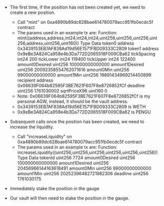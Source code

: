- The first time, if the position has not been created yet, we need to create a new position.
    - Call "mint" on 0xa4890b89dc628bae614780079acc951fb0ecdc5f contract
    - The params used in an example tx are:
        Function: mint((address,address,int24,int24,int24,uint256,uint256,uint256,uint256,address,uint256,uint160))
        Type	Data
        token0	address 0x3439153EB7AF838Ad19d56E1571FBD09333C2809
        token1	address 0x9eBe3A824Ca958e4b3Da772D2065518F009CBa62
        tickSpacing	int24 200
        tickLower	int24 119400
        tickUpper	int24 122400
        amount0Desired	uint256 100000000000000
        amount1Desired	uint256 20092358554762071616
        amount0Min	uint256 99000000000000
        amount1Min	uint256 19891434969214450899
        recipient	address 0x06639F064b82595F3BE7621F607F8e8726852fCf
        deadline	uint256 1761030002
        sqrtPriceX96	uint160 0
    - Note: 0x06639F064b82595F3BE7621F607F8e8726852fCf is my personal AGW, instead, it should be the vault address.
    - 0x3439153EB7AF838Ad19d56E1571FBD09333C2809 is WETH
    - 0x9eBe3A824Ca958e4b3Da772D2065518F009CBa62 is PENGU

- Subsequent calls once the position has been created, we need to increase the liquidity.
    - Call "increaseLiquidity" on 0xa4890b89dc628bae614780079acc951fb0ecdc5f contract
    - The params used in an example tx are:
        Function: increaseLiquidity((uint256,uint256,uint256,uint256,uint256,uint256))
        Type	Data
        tokenId	uint256 7724
        amount0Desired	uint256 100000000000000
        amount1Desired	uint256 20456966144163618491
        amount0Min	uint256 99000000000000
        amount1Min	uint256 20252396482721982306
        deadline	uint256 1761030175

- Immediately stake the position in the gauge

- Our vault will then need to stake the position in the gauge.